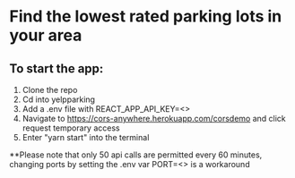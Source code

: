 # Find the lowest rated parking lots in your area
## To start the app:
1. Clone the repo
2. Cd into yelpparking
3. Add a .env file with REACT_APP_API_KEY=<<your yelp api key>>
4. Navigate to https://cors-anywhere.herokuapp.com/corsdemo and click request temporary access
5. Enter "yarn start" into the terminal

**Please note that only 50 api calls are permitted every 60 minutes, changing ports by setting the .env var PORT=<<new port>> is a workaround
